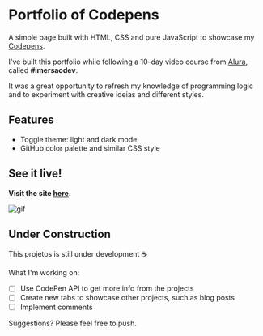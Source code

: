 # Portfolio of Codepens

A simple page built with HTML, CSS and pure JavaScript to showcase my [Codepens](https://codepen.io/samantafluture).

I've built this portfolio while following a 10-day video course from [Alura](https://www.alura.com.br/), called **#imersaodev**.

It was a great opportunity to refresh my knowledge of programming logic and to experiment with creative ideias and different styles.

## Features

- Toggle theme: light and dark mode
- GitHub color palette and similar CSS style

## See it live!

**Visit the site [here](https://samantafluture.github.io/codepens/).** 

![gif](https://github.com/samantafluture/codepens/blob/main/codepens.gif?raw=true)

## Under Construction

This projetos is still under development :coffee:

What I'm working on: 

- [ ] Use CodePen API to get more info from the projects
- [ ] Create new tabs to showcase other projects, such as blog posts
- [ ] Implement comments

Suggestions? Please feel free to push.



